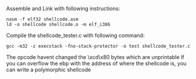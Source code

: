 Assemble and Link with following instructions:
```
nasm -f elf32 shellcode.asm
ld -o shellcode shellcode.o -m elf_i386
```
Compile the shellcode_tester.c with following command:
```
gcc -m32 -z execstack -fno-stack-protector -o test shellcode_tester.c
```
The opcode havent changed the \xcd\x80 bytes which are unprintable
If you can overflow the ebp with the address of where the shellcode is, you can write a polymorphic shellcode
